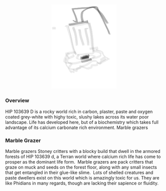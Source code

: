 <h2 align="center"> 
<p align="center">
<img src="https://github.com/Insculpo/Sandbox_Galaxy/blob/Galactic/Stellar_Abyss_Setting_Bible/Photo_Directory/Marble.png" width="210" height="270">
</p>

### Overview

HIP 103639 D is a rocky world rich in carbon, plaster, paste and oxygen coated grey-white with highy toxic, slushy lakes across its water poor landscape.  Life has developed here, but of a biochemistry which takes full advantage of its calcium carbonate rich environment.
Marble grazers

### Marble Grazer

Marble grazers Stoney critters with a blocky build that dwell in the armored forests of HIP 103639 d, a Terran world where calcium rich life has come to prosper as the dominant life form.  Marble grazers are pack critters that graze on muck and seeds on the forest floor, along with any small insects that get entangled in their glue-like slime.  Lots of shelled creatures and paste dwellers exist on this world which is amazingly toxic for us.  They are like Phidians in many regards, though are lacking their sapience or fluidity.
